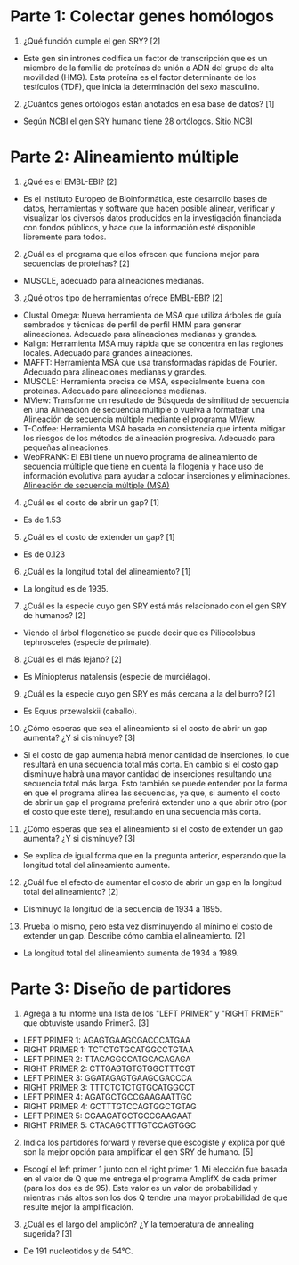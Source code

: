# Parte 1: Colectar genes homólogos

1. ¿Qué función cumple el gen SRY? [2]

 * Este gen sin intrones codifica un factor de transcripción que es un miembro de la familia de proteínas de unión a ADN del grupo de alta movilidad (HMG). Esta proteína es el factor determinante de los testículos (TDF), que inicia la determinación del sexo masculino.

2. ¿Cuántos genes ortólogos están anotados en esa base de datos? [1]
 
 * Según NCBI el gen SRY humano tiene 28 ortólogos. [Sitio NCBI](https://www.ncbi.nlm.nih.gov/gene/6736) 

# Parte 2: Alineamiento múltiple

1. ¿Qué es el EMBL-EBI? [2]

 * Es el Instituto Europeo de Bioinformática, este desarrollo bases de datos, herramientas y software que hacen posible alinear, verificar y visualizar los diversos datos producidos en la investigación financiada con fondos públicos, y hace que la información esté disponible libremente para todos. 

2. ¿Cuál es el programa que ellos ofrecen que funciona mejor para secuencias de proteínas? [2]

 * MUSCLE, adecuado para alineaciones medianas. 

3. ¿Qué otros tipo de herramientas ofrece EMBL-EBI? [2]

 * Clustal Omega: Nueva herramienta de MSA que utiliza árboles de guía sembrados y técnicas de perfil de perfil HMM para generar alineaciones. Adecuado para alineaciones medianas y grandes.
 * Kalign: Herramienta MSA muy rápida que se concentra en las regiones locales. Adecuado para grandes alineaciones.
 * MAFFT: Herramienta MSA que usa transformadas rápidas de Fourier. Adecuado para alineaciones medianas y grandes.
 * MUSCLE: Herramienta precisa de MSA, especialmente buena con proteínas. Adecuado para alineaciones medianas.
 * MView: Transforme un resultado de Búsqueda de similitud de secuencia en una Alineación de secuencia múltiple o vuelva a formatear una Alineación de secuencia múltiple mediante el programa MView.
 * T-Coffee: Herramienta MSA basada en consistencia que intenta mitigar los riesgos de los métodos de alineación progresiva. Adecuado para pequeñas alineaciones.
 * WebPRANK: El EBI tiene un nuevo programa de alineamiento de secuencia múltiple que tiene en cuenta la filogenia y hace uso de información evolutiva para ayudar a colocar inserciones y eliminaciones.
[Alineación de secuencia múltiple (MSA)](https://www.ebi.ac.uk/Tools/msa/)

4. ¿Cuál es el costo de abrir un gap? [1]

 * Es de 1.53
5. ¿Cuál es el costo de extender un gap? [1]

 * Es de 0.123

6. ¿Cuál es la longitud total del alineamiento? [1]

 * La longitud es de 1935.
7. ¿Cuál es la especie cuyo gen SRY está más relacionado con el gen SRY de humanos? [2]

 * Viendo el árbol filogenético se puede decir que es Piliocolobus tephrosceles  (especie de primate).

8. ¿Cuál es el más lejano? [2]

 * Es Miniopterus natalensis (especie de murciélago).

9. ¿Cuál es la especie cuyo gen SRY es más cercana a la del burro? [2]

 * Es Equus przewalskii (caballo).

10. ¿Cómo esperas que sea el alineamiento si el costo de abrir un gap aumenta? ¿Y si disminuye? [3]

 * Si el costo de gap aumenta habrá menor cantidad de inserciones, lo que resultará en una secuencia total más corta. En cambio si el costo gap disminuye habrà una mayor cantidad de inserciones resultando una secuencia total más larga. Esto también se puede entender por la forma en que el programa alinea las secuencias, ya que, si aumento el costo de abrir un gap el programa preferirá extender uno a que abrir otro (por el costo que este tiene), resultando en una secuencia más corta.

11. ¿Cómo esperas que sea el alineamiento si el costo de extender un gap aumenta? ¿Y si disminuye? [3]

 * Se explica de igual forma que en la pregunta anterior, esperando que la longitud total del alineamiento aumente.

12. ¿Cuál fue el efecto de aumentar el costo de abrir un gap en la longitud total del alineamiento? [2]

 * Disminuyó la longitud de la secuencia de 1934 a 1895.

13. Prueba lo mismo, pero esta vez disminuyendo al mínimo el costo de extender un gap. Describe cómo cambia el alineamiento. [2]

 * La longitud total del alineamiento aumenta de 1934 a 1989.

# Parte 3: Diseño de partidores

1. Agrega a tu informe una lista de los "LEFT PRIMER" y "RIGHT PRIMER" que obtuviste usando Primer3. [3]

 * LEFT PRIMER 1: AGAGTGAAGCGACCCATGAA
 * RIGHT PRIMER 1: TCTCTGTGCATGGCCTGTAA
 * LEFT PRIMER 2: TTACAGGCCATGCACAGAGA
 * RIGHT PRIMER 2: CTTGAGTGTGTGGCTTTCGT
 * LEFT PRIMER 3: GGATAGAGTGAAGCGACCCA
 * RIGHT PRIMER 3: TTTCTCTCTGTGCATGGCCT
 * LEFT PRIMER 4: AGATGCTGCCGAAGAATTGC
 * RIGHT PRIMER 4: GCTTTGTCCAGTGGCTGTAG
 * LEFT PRIMER 5: CGAAGATGCTGCCGAAGAAT
 * RIGHT PRIMER 5: CTACAGCTTTGTCCAGTGGC

2. Indica los partidores forward y reverse que escogiste y explica por qué son la mejor opción para amplificar el gen SRY de humano. [5]

 * Escogí el left primer 1 junto con el right primer 1. Mi elección fue basada en el valor de Q que me entrega el programa AmplifX de cada primer (para los dos es de 95). Este valor es un valor de probabilidad y mientras más altos son los dos Q tendre una mayor probabilidad de que resulte mejor la amplificación. 

3. ¿Cuál es el largo del amplicón? ¿Y la temperatura de annealing sugerida? [3]

 * De 191 nucleotidos y de 54°C.







